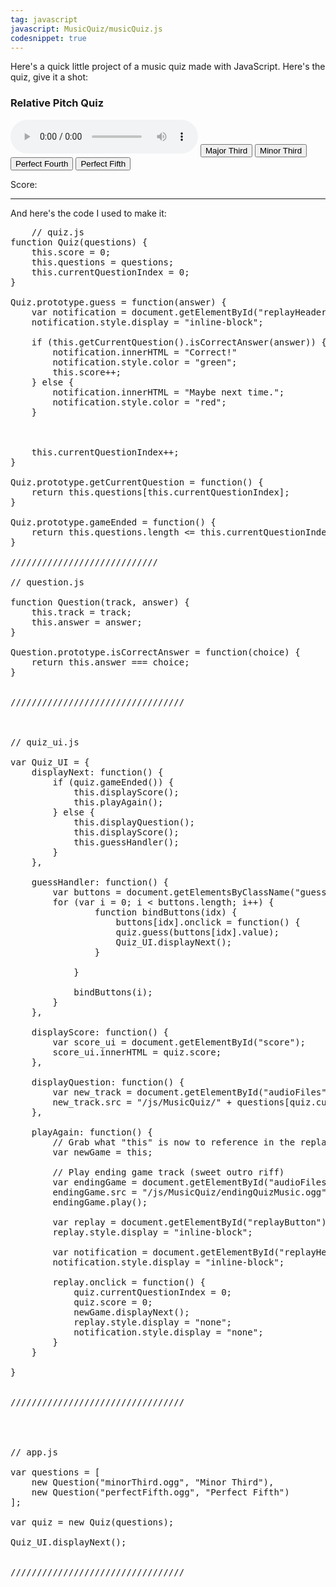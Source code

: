 ```yaml
---
tag: javascript
javascript: MusicQuiz/musicQuiz.js
codesnippet: true
---
```

<style type="text/css">
	#replay-wrapper {
		float: right;
		margin-right: 20%;
	}

	#replayHeader {
		display: none;
	}

	#replayButton {
		display: none;
		margin-bottom: 10px;
		background: rgb(66, 66, 66);
		color: #FFF;
		border: 1px solid #000;
		text-shadow: 10px 10px 10px #000;
		font-size: 20px;
	}
</style>

Here's a quick little project of a music quiz made with JavaScript.  Here's the quiz, give it a shot:

<h3>Relative Pitch Quiz</h3>

<div id="replay-wrapper">
	<h4 id="replayHeader">Way to go!</h4>
	<button id="replayButton">Replay</button>
</div>

<audio controls id="audioFiles">
	<source src="" type="audio/mp3">
</audio>
<input type="button" class="guess" value="Major Third">
<input type="button" class="guess" value="Minor Third">
<input type="button" class="guess" value="Perfect Fourth">
<input type="button" class="guess" value="Perfect Fifth">

<p>Score:<span id="score"></span></p>

<hr>

And here's the code I used to make it:

<pre class="prettyprint">
	// quiz.js
function Quiz(questions) {
	this.score = 0;
	this.questions = questions;
	this.currentQuestionIndex = 0;
}

Quiz.prototype.guess = function(answer) {
	var notification = document.getElementById("replayHeader");
	notification.style.display = "inline-block";

	if (this.getCurrentQuestion().isCorrectAnswer(answer)) {	
		notification.innerHTML = "Correct!"
		notification.style.color = "green";
		this.score++;
	} else {
		notification.innerHTML = "Maybe next time.";	
		notification.style.color = "red";
	}

	

	this.currentQuestionIndex++;
}

Quiz.prototype.getCurrentQuestion = function() {
	return this.questions[this.currentQuestionIndex];
}

Quiz.prototype.gameEnded = function() {
	return this.questions.length <= this.currentQuestionIndex;
}

////////////////////////////

// question.js
	
function Question(track, answer) {
	this.track = track;
	this.answer = answer;
}

Question.prototype.isCorrectAnswer = function(choice) {
	return this.answer === choice;
}


/////////////////////////////////



// quiz_ui.js

var Quiz_UI = {
	displayNext: function() {
		if (quiz.gameEnded()) {
			this.displayScore();
			this.playAgain();
		} else {
			this.displayQuestion();
			this.displayScore();
			this.guessHandler();
		}
	},

	guessHandler: function() {
		var buttons = document.getElementsByClassName("guess");
		for (var i = 0; i < buttons.length; i++) {
				function bindButtons(idx) {
					buttons[idx].onclick = function() {
					quiz.guess(buttons[idx].value);
					Quiz_UI.displayNext();
				}

			}
			
			bindButtons(i);
		}
	},

	displayScore: function() {
		var score_ui = document.getElementById("score");
		score_ui.innerHTML = quiz.score;
	},

	displayQuestion: function() {
		var new_track = document.getElementById("audioFiles");
		new_track.src = "/js/MusicQuiz/" + questions[quiz.currentQuestionIndex].track;
	},

	playAgain: function() {
		// Grab what "this" is now to reference in the replay.onclick function.
		var newGame = this;

		// Play ending game track (sweet outro riff)
		var endingGame = document.getElementById("audioFiles");
		endingGame.src = "/js/MusicQuiz/endingQuizMusic.ogg";
		endingGame.play();

		var replay = document.getElementById("replayButton");
		replay.style.display = "inline-block";

		var notification = document.getElementById("replayHeader");
		notification.style.display = "inline-block";

		replay.onclick = function() {
			quiz.currentQuestionIndex = 0;
			quiz.score = 0;
			newGame.displayNext();
			replay.style.display = "none";
			notification.style.display = "none";
		}
	}

}


/////////////////////////////////




// app.js

var questions = [
	new Question("minorThird.ogg", "Minor Third"),
	new Question("perfectFifth.ogg", "Perfect Fifth")
];

var quiz = new Quiz(questions);

Quiz_UI.displayNext();


/////////////////////////////////
</pre>